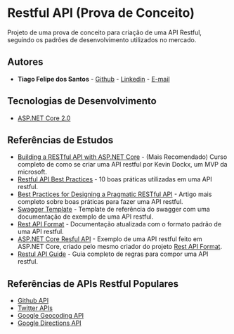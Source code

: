 # Restful API (Prova de Conceito)

Projeto de uma prova de conceito para criação de uma API Restful, seguindo os padrões de desenvolvimento utilizados no mercado.

## Autores

- **Tiago Felipe dos Santos** - [Github](https://github.com/taigosantos) - [Linkedin](https://www.linkedin.com/in/tiago-santos-36b25341/) - [E-mail](mailto:taigobrasil@gmail.com)

## Tecnologias de Desenvolvimento

- [ASP.NET Core 2.0][tec-1]

## Referências de Estudos

- [Building a RESTful API with ASP.NET Core][ref-7] - (Mais Recomendado) Curso completo de como se criar uma API restful por Kevin Dockx, um MVP da microsoft.
- [Restful API Best Practices][ref-5] - 10 boas práticas utilizadas em uma API restful.
- [Best Practices for Designing a Pragmatic RESTful API][ref-6] - Artigo mais completo sobre boas práticas para fazer uma API restful.
- [Swagger Template][ref-1] - Template de referência do swagger com uma documentação de exemplo de uma API restful.
- [Rest API Format][ref-2] - Documentação atualizada com o formato padrão de uma API restful.
- [ASP.NET Core Resful API][ref-3] - Exemplo de uma API restful feito em ASP.NET Core, criado pelo mesmo criador do projeto [Rest API Format][ref-2].
- [Restul API Guide][ref-4] - Guia completo de regras para compor uma API restful.

[tec-1]: https://docs.microsoft.com/en-us/aspnet/core/

[ref-1]: https://github.com/adnan-kamili/swagger-response-template
[ref-2]: https://github.com/adnan-kamili/rest-api-response-format
[ref-3]: https://github.com/adnan-kamili/AspNetCore-Web-Api-Rest-Starter-Kit
[ref-4]: https://github.com/zalando/restful-api-guidelines/blob/master/README.md
[ref-5]: https://blog.mwaysolutions.com/2014/06/05/10-best-practices-for-better-restful-api/
[ref-6]: http://www.vinaysahni.com/best-practices-for-a-pragmatic-restful-api
[ref-7]: https://www.pluralsight.com/courses/asp-dot-net-core-restful-api-building

## Referências de APIs Restful Populares

- [Github API](https://developer.github.com/)
- [Twitter APIs](https://dev.twitter.com/docs)
- [Google Geocoding API](https://developers.google.com/maps/documentation/geocoding/intro)
- [Google Directions API](https://developers.google.com/maps/documentation/directions/start)
